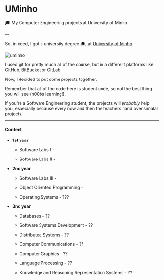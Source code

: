 # UMinho

:mortar_board: My Computer Engineering projects at University of Minho.

--

So, in deed, I got a university degree :mortar_board:, at [University of Minho](https://www.uminho.pt/EN/).

![uminho](http://www4.di.uminho.pt/~jmf/IMAGES/um_eeng.gif)

I used git for pretty much all of the course, but in a different platforms like GitHub, BitBucket or GitLab. 

Now, I decided to put some projects together.

Remember that all of the code here is student code, so not the best thing you will see (n00bs learning!).

If you're a Software Engineering student, the projects will *probably* help you, especially because every now and then the teachers hand over simalar projects. 

---

#### Content

* **1st year**

  * Software Labs I - 

  * Software Labs II - 

* **2nd year**

  * Software Labs III - 

  * Object Oriented Programming - 

  * Operating Systems - ???

* **3nd year**

  * Databases - ??

  * Software Systems Development - ??

  * Distributed Systems - ??

  * Computer Communications - ??

  * Computer Graphics - ??

  * Language Processing - ??

  * Knowledge and Reasoning Representation Systems - ??
